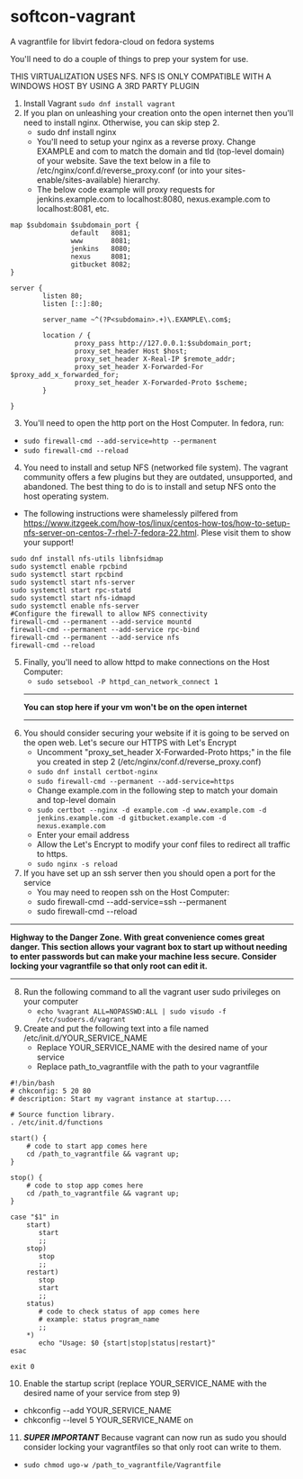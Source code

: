 # softcon-vagrant
A vagrantfile for libvirt fedora-cloud on fedora systems


You'll need to do a couple of things to prep your system for use.

THIS VIRTUALIZATION USES NFS. NFS IS ONLY COMPATIBLE WITH A WINDOWS HOST BY USING A 3RD PARTY PLUGIN

1. Install Vagrant `sudo dnf install vagrant`
2. If you plan on unleashing your creation onto the open internet then you'll need to install nginx. Otherwise, you can skip step 2.
   * sudo dnf install nginx
   * You'll need to setup your nginx as a reverse proxy. Change EXAMPLE and com to match the domain and tld (top-level domain) of your website. Save the text below in a file to /etc/nginx/conf.d/reverse_proxy.conf (or into your sites-enable/sites-available) hierarchy.
   * The below code example will proxy requests for jenkins.example.com to localhost:8080, nexus.example.com to localhost:8081, etc. 
```
map $subdomain $subdomain_port {
               default   8081;
               www       8081;
               jenkins   8080;
               nexus     8081;
               gitbucket 8082;
}

server {
        listen 80;
        listen [::]:80;

        server_name ~^(?P<subdomain>.+)\.EXAMPLE\.com$;

        location / {
                proxy_pass http://127.0.0.1:$subdomain_port;
                proxy_set_header Host $host;
                proxy_set_header X-Real-IP $remote_addr;
                proxy_set_header X-Forwarded-For $proxy_add_x_forwarded_for;
                proxy_set_header X-Forwarded-Proto $scheme;
        }

}
```
   3. You'll need to open the http port on the Host Computer. In fedora, run:  
   * `sudo firewall-cmd --add-service=http --permanent`
   * `sudo firewall-cmd --reload`
   4. You need to install and setup NFS (networked file system). The vagrant community offers a few plugins but they are outdated, unsupported, and abandoned. The best thing to do is to install and setup NFS onto the host operating system.
   * The following instructions were shamelessly pilfered from https://www.itzgeek.com/how-tos/linux/centos-how-tos/how-to-setup-nfs-server-on-centos-7-rhel-7-fedora-22.html. Plese visit them to show your support!
```
sudo dnf install nfs-utils libnfsidmap
sudo systemctl enable rpcbind
sudo systemctl start rpcbind
sudo systemctl start nfs-server
sudo systemctl start rpc-statd
sudo systemctl start nfs-idmapd
sudo systemctl enable nfs-server
#Configure the firewall to allow NFS connectivity
firewall-cmd --permanent --add-service mountd
firewall-cmd --permanent --add-service rpc-bind
firewall-cmd --permanent --add-service nfs
firewall-cmd --reload
``` 
5. Finally, you'll need to allow httpd to make connections on the Host Computer:  
   * `sudo setsebool -P httpd_can_network_connect 1`
   ***
   **You can stop here if your vm won't be on the open internet**
   ***
6. You should consider securing your website if it is going to be served on the open web. Let's secure our HTTPS with Let's Encrypt
   * Uncomment "proxy_set_header X-Forwarded-Proto https;" in the file you created in step 2 (/etc/nginx/conf.d/reverse_proxy.conf)
   * `sudo dnf install certbot-nginx`
   * `sudo firewall-cmd --permanent --add-service=https`
   * Change example.com in the following step to match your domain and top-level domain
   * `sudo certbot --nginx -d example.com -d www.example.com -d jenkins.example.com -d gitbucket.example.com -d nexus.example.com`
   * Enter your email address
   * Allow the Let's Encrypt to modify your conf files to redirect all traffic to https.
   * `sudo nginx -s reload`
7. If you have set up an ssh server then you should open a port for the service
   * You may need to reopen ssh on the Host Computer:  
   * sudo firewall-cmd --add-service=ssh --permanent 
   * sudo firewall-cmd --reload 
***
**Highway to the Danger Zone. With great convenience comes great danger. This section allows your vagrant box to start up without needing to enter passwords but can make your machine less secure. Consider locking your vagrantfile so that only root can edit it.**
***   
8. Run the following command to all the vagrant user sudo privileges on your computer
   * `echo %vagrant ALL=NOPASSWD:ALL | sudo visudo -f /etc/sudoers.d/vagrant`
9. Create and put the following text into a file named /etc/init.d/YOUR_SERVICE_NAME 
   * Replace YOUR_SERVICE_NAME with the desired name of your service
   * Replace path_to_vagrantfile with the path to your vagrantfile
```
#!/bin/bash
# chkconfig: 5 20 80
# description: Start my vagrant instance at startup....

# Source function library.
. /etc/init.d/functions

start() {
    # code to start app comes here 
    cd /path_to_vagrantfile && vagrant up;
}

stop() {
    # code to stop app comes here 
    cd /path_to_vagrantfile && vagrant up;
}

case "$1" in 
    start)
       start
       ;;
    stop)
       stop
       ;;
    restart)
       stop
       start
       ;;
    status)
       # code to check status of app comes here 
       # example: status program_name
       ;;
    *)
       echo "Usage: $0 {start|stop|status|restart}"
esac

exit 0 
```
10. Enable the startup script (replace YOUR_SERVICE_NAME with the desired name of your service from step 9)
* chkconfig --add YOUR_SERVICE_NAME 
* chkconfig --level 5 YOUR_SERVICE_NAME on
11. ***SUPER IMPORTANT*** Because vagrant can now run as sudo you should consider locking your vagrantfiles so that only root can write to them.
   * `sudo chmod ugo-w /path_to_vagrantfile/Vagrantfile`
